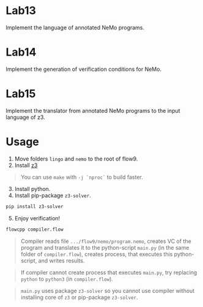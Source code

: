 # Lab13

Implement the language of annotated NeMo programs.

# Lab14

Implement the generation of verification conditions for NeMo.

# Lab15

Implement the translator from annotated NeMo programs to the input language of z3.

# Usage

1. Move folders `lingo` and `nemo` to the root of flow9.
2. Install [z3](https://github.com/Z3Prover/z3)
> You can use `make` with `` -j `nproc` `` to build faster.
3. Install python.
4. Install pip-package `z3-solver`. 

```Bash
pip install z3-solver
```

5. Enjoy verification!

```Bash
flowcpp compiler.flow
```
> Compiler reads file `.../flow9/nemo/program.nemo`, creates VC of the program and translates it to the python-script `main.py` (in the same folder of `compiler.flow`), creates process, that executes this python-script, and writes results.

> If compiler cannot create process that executes `main.py`, try replacing `python` to `python3` (in `compiler.flow`).

> `main.py` uses package `z3-solver` so you cannot use compiler without installing core of `z3` or pip-package `z3-solver`.
